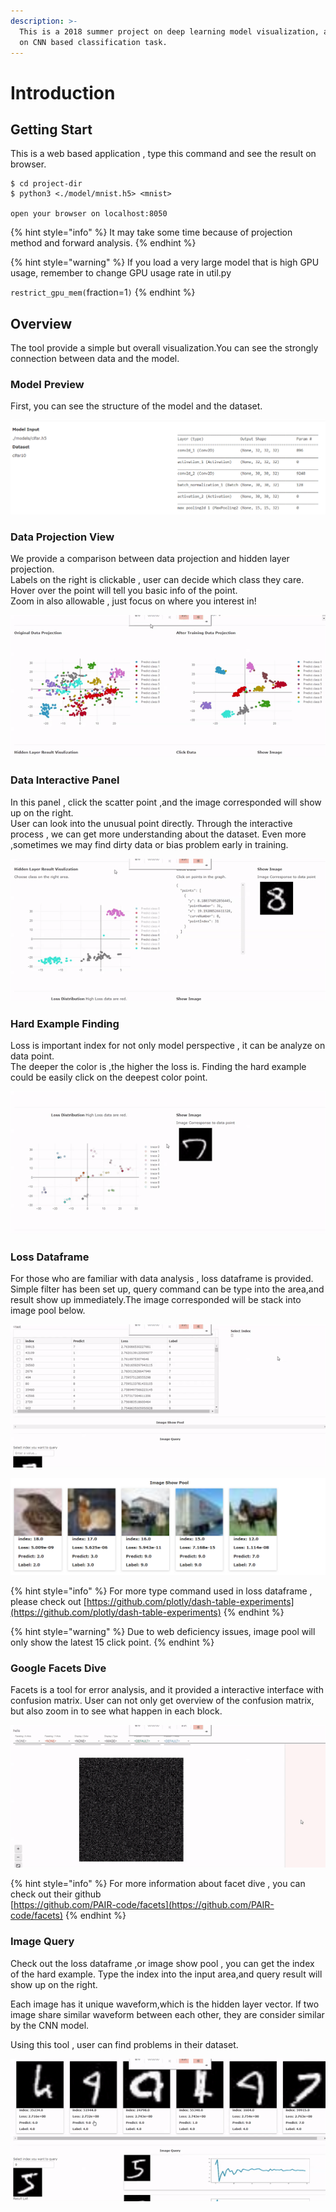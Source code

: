 ```yaml
---
description: >-
  This is a 2018 summer project on deep learning model visualization, and focus
  on CNN based classification task.
---
```


# Introduction

## Getting Start

This is a web based application , type this command and see the result on browser.

```
$ cd project-dir
$ python3 <./model/mnist.h5> <mnist>

open your browser on localhost:8050
```

{% hint style="info" %}
It may take some time because of projection method and forward analysis.
{% endhint %}

{% hint style="warning" %}
If you load a very large model that is high GPU usage, remember to change GPU usage rate in util.py

`restrict_gpu_mem(`fraction=1`)`
{% endhint %}

## Overview

The tool provide a simple but overall visualization.You can see the strongly connection between data and the model.

### Model Preview

First, you can see the structure of the model and the dataset. 

![Preview of model](.gitbook/assets/image%20%281%29.png)

### Data Projection View

We provide a comparison between data projection and hidden layer projection.  
Labels on the right is clickable , user can decide which class they care.  
Hover over the point will tell you basic info of the point.  
Zoom in also allowable , just focus on where you interest in!

![](.gitbook/assets/ezgif.com-gif-maker.gif)

### Data Interactive Panel

In this panel , click the scatter point ,and the image corresponded will show up on the right.  
User can look into the unusual point directly. Through the interactive process , we can get more understanding about the dataset. Even more ,sometimes we may find dirty data or bias problem early in training. 

![Interactive Panel of hidden layer scatter plot](.gitbook/assets/ezgif.com-gif-maker-1.gif)

### Hard Example Finding

Loss is important index for not only model perspective , it can be analyze on  data point.  
The deeper the color is ,the higher the loss is. Finding the hard example could be easily click on the deepest color point.

![Loss Scatter Interactive Panel](.gitbook/assets/loss.gif)

### Loss Dataframe

For those who are familiar with data analysis , loss dataframe is provided.  
Simple filter has been set up, query command can be type into the area,and result show up immediately.The image corresponded will be stack into image pool below.

![Loss Dataframe for data analysis](.gitbook/assets/dataframe.gif)

![Image Show Pool bind with loss dataframe](.gitbook/assets/image%20%283%29.png)

{% hint style="info" %}
For more type command used in loss dataframe , please check out [https://github.com/plotly/dash-table-experiments](https://github.com/plotly/dash-table-experiments)
{% endhint %}

{% hint style="warning" %}
Due to web deficiency issues, image pool will only show the latest 15 click point.
{% endhint %}

###  Google Facets Dive

Facets is a tool for  error analysis, and it provided a interactive interface with confusion matrix. User can not only get overview of the confusion matrix, but also zoom in to see what happen in each block.   



![Facets Dive Confusion Matrix](.gitbook/assets/facets.gif)

{% hint style="info" %}
For more information about facet dive , you can check out their github  
[https://github.com/PAIR-code/facets](https://github.com/PAIR-code/facets) 
{% endhint %}

### Image Query

Check out the loss dataframe ,or image show pool , you can get the index of the hard example. Type the index into the input area,and query result will show up on the right.

Each image has it unique waveform,which is the hidden layer vector. If two image share similar waveform between each other, they are consider similar by the CNN model.  
  
Using this tool , user can find problems in their dataset. 

![Hard example query\(interactive\)](.gitbook/assets/query.gif)



